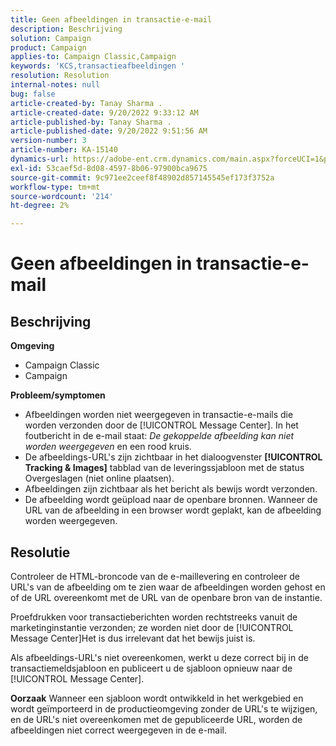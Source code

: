 ```yaml
---
title: Geen afbeeldingen in transactie-e-mail
description: Beschrijving
solution: Campaign
product: Campaign
applies-to: Campaign Classic,Campaign
keywords: 'KCS,transactieafbeeldingen '
resolution: Resolution
internal-notes: null
bug: false
article-created-by: Tanay Sharma .
article-created-date: 9/20/2022 9:33:12 AM
article-published-by: Tanay Sharma .
article-published-date: 9/20/2022 9:51:56 AM
version-number: 3
article-number: KA-15140
dynamics-url: https://adobe-ent.crm.dynamics.com/main.aspx?forceUCI=1&pagetype=entityrecord&etn=knowledgearticle&id=961ae13a-c738-ed11-9db1-002248086735
exl-id: 53caef5d-8d08-4597-8b06-97900bca9675
source-git-commit: 9c971ee2ceef8f48902d857145545ef173f3752a
workflow-type: tm+mt
source-wordcount: '214'
ht-degree: 2%

---
```


# Geen afbeeldingen in transactie-e-mail

## Beschrijving

<b>Omgeving</b>
- Campaign Classic
- Campaign



<b>Probleem/symptomen</b>
- Afbeeldingen worden niet weergegeven in transactie-e-mails die worden verzonden door de [!UICONTROL Message Center]. In het foutbericht in de e-mail staat: *De gekoppelde afbeelding kan niet worden weergegeven* en een rood kruis.
- De afbeeldings-URL&#39;s zijn zichtbaar in het dialoogvenster <b>[!UICONTROL Tracking & Images]</b> tabblad van de leveringssjabloon met de status Overgeslagen (niet online plaatsen).
- Afbeeldingen zijn zichtbaar als het bericht als bewijs wordt verzonden.
- De afbeelding wordt geüpload naar de openbare bronnen. Wanneer de URL van de afbeelding in een browser wordt geplakt, kan de afbeelding worden weergegeven.



## Resolutie






Controleer de HTML-broncode van de e-maillevering en controleer de URL&#39;s van de afbeelding om te zien waar de afbeeldingen worden gehost en of de URL overeenkomt met de URL van de openbare bron van de instantie.



Proefdrukken voor transactieberichten worden rechtstreeks vanuit de marketinginstantie verzonden; ze worden niet door de [!UICONTROL Message Center]Het is dus irrelevant dat het bewijs juist is.



Als afbeeldings-URL&#39;s niet overeenkomen, werkt u deze correct bij in de transactiemeldsjabloon en publiceert u de sjabloon opnieuw naar de [!UICONTROL Message Center].


<b>Oorzaak</b>
Wanneer een sjabloon wordt ontwikkeld in het werkgebied en wordt geïmporteerd in de productieomgeving zonder de URL&#39;s te wijzigen, en de URL&#39;s niet overeenkomen met de gepubliceerde URL, worden de afbeeldingen niet correct weergegeven in de e-mail.
